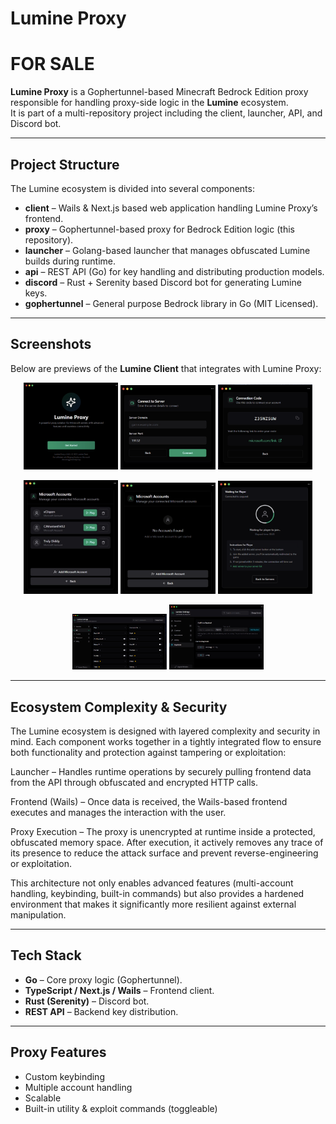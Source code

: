 # Lumine Proxy 
# FOR SALE

**Lumine Proxy** is a Gophertunnel-based Minecraft Bedrock Edition proxy responsible for handling proxy-side logic in the **Lumine** ecosystem.  
It is part of a multi-repository project including the client, launcher, API, and Discord bot.

---

## Project Structure

The Lumine ecosystem is divided into several components:

- **client** – Wails & Next.js based web application handling Lumine Proxy’s frontend.  
- **proxy** – Gophertunnel-based proxy for Bedrock Edition logic (this repository).  
- **launcher** – Golang-based launcher that manages obfuscated Lumine builds during runtime.  
- **api** – REST API (Go) for key handling and distributing production models.  
- **discord** – Rust + Serenity based Discord bot for generating Lumine keys.  
- **gophertunnel** – General purpose Bedrock library in Go (MIT Licensed).  

---

## Screenshots

Below are previews of the **Lumine Client** that integrates with Lumine Proxy:

<p align="center">
  <img src="assets/d19356f1-6e9a-42e7-88c3-7e4ffc051b0c.png" alt="No Account" width="30%"/>
  <img src="assets/24517bcf-d456-4159-9885-945430d4ccc9.png" alt="Waiting for Player" width="30%"/>
  <img src="assets/1dcda159-5615-4dd1-a06d-b0056fff4fa6.png" alt="Multiple Accounts" width="30%"/>
</p>

<p align="center">
  <img src="assets/4546c240-c633-42b7-98f2-fe22b0f8458d.png" alt="Connect to Server" width="30%"/>
  <img src="assets/c9211e0c-e8ba-470a-b267-adb493fabdb0.png" alt="Connection Code" width="30%"/>
  <img src="assets/fc42dcf0-ae5f-4dc5-9ac9-f4d7fa8a4352.png" alt="Connected" width="30%"/>
</p>

<p align="center">
  <img src="assets/c9211e0c-e8ba-470a-b267-adasf35abdb0.png" alt="Cheats" width="30%"/>
  <img src="assets/c9211e0c-e8ba-470a-b267-adb4933fjsb0.png" alt="Keybinds" width="30%"/>
</p>

---

## Ecosystem Complexity & Security

The Lumine ecosystem is designed with layered complexity and security in mind. Each component works together in a tightly integrated flow to ensure both functionality and protection against tampering or exploitation:

Launcher – Handles runtime operations by securely pulling frontend data from the API through obfuscated and encrypted HTTP calls.

Frontend (Wails) – Once data is received, the Wails-based frontend executes and manages the interaction with the user.

Proxy Execution – The proxy is unencrypted at runtime inside a protected, obfuscated memory space. After execution, it actively removes any trace of its presence to reduce the attack surface and prevent reverse-engineering or exploitation.

This architecture not only enables advanced features (multi-account handling, keybinding, built-in commands) but also provides a hardened environment that makes it significantly more resilient against external manipulation.

---

## Tech Stack

- **Go** – Core proxy logic (Gophertunnel).  
- **TypeScript / Next.js / Wails** – Frontend client.  
- **Rust (Serenity)** – Discord bot.  
- **REST API** – Backend key distribution.  

---

## Proxy Features

- Custom keybinding
- Multiple account handling
- Scalable
- Built-in utility & exploit commands (toggleable)   

